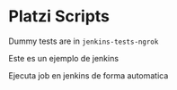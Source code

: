# Platzi Scripts

Dummy tests are in `jenkins-tests-ngrok`

Este es un ejemplo de jenkins


Ejecuta job en jenkins de forma automatica